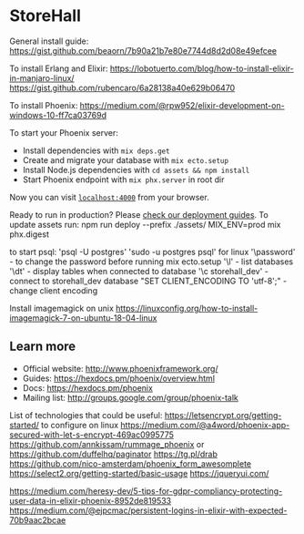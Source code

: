 # StoreHall

General install guide:
https://gist.github.com/beaorn/7b90a21b7e80e7744d8d2d08e49efcee

To install Erlang and Elixir:
https://lobotuerto.com/blog/how-to-install-elixir-in-manjaro-linux/
https://gist.github.com/rubencaro/6a28138a40e629b06470

To install Phoenix:
https://medium.com/@rpw952/elixir-development-on-windows-10-ff7ca03769d

To start your Phoenix server:

- Install dependencies with `mix deps.get`
- Create and migrate your database with `mix ecto.setup`
- Install Node.js dependencies with `cd assets && npm install`
- Start Phoenix endpoint with `mix phx.server` in root dir

Now you can visit [`localhost:4000`](http://localhost:4000) from your browser.

Ready to run in production? Please [check our deployment guides](https://hexdocs.pm/phoenix/deployment.html).
To update assets run:
npm run deploy --prefix ./assets/
MIX_ENV=prod mix phx.digest

to start psql:
'psql -U postgres'
'sudo -u postgres psql' for linux
'\password' - to change the password before running mix ecto.setup
'\l' - list databases
'\dt' - display tables when connected to database
'\c storehall_dev' - connect to storehall_dev database
"SET CLIENT_ENCODING TO 'utf-8';" - change client encoding

Install imagemagick on unix
https://linuxconfig.org/how-to-install-imagemagick-7-on-ubuntu-18-04-linux

## Learn more

- Official website: http://www.phoenixframework.org/
- Guides: https://hexdocs.pm/phoenix/overview.html
- Docs: https://hexdocs.pm/phoenix
- Mailing list: http://groups.google.com/group/phoenix-talk

List of technologies that could be useful:
https://letsencrypt.org/getting-started/ to configure on linux https://medium.com/@a4word/phoenix-app-secured-with-let-s-encrypt-469ac0995775
https://github.com/annkissam/rummage_phoenix or https://github.com/duffelhq/paginator
https://tg.pl/drab
https://github.com/nico-amsterdam/phoenix_form_awesomplete
https://select2.org/getting-started/basic-usage
https://jqueryui.com/

https://medium.com/heresy-dev/5-tips-for-gdpr-compliancy-protecting-user-data-in-elixir-phoenix-8952de819533
https://medium.com/@ejpcmac/persistent-logins-in-elixir-with-expected-70b9aac2bcae
